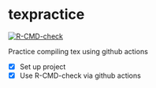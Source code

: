 # texpractice

[![R-CMD-check](https://github.com/akimanabe/texpractice/workflows/R-CMD-check/badge.svg)](https://github.com/akimanabe/texpractice/actions)

Practice compiling tex using github actions

 - [x] Set up project
 - [x] Use R-CMD-check via github actions